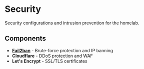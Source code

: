 # Security

Security configurations and intrusion prevention for the homelab.

## Components

- **[Fail2ban](fail2ban.md)** - Brute-force protection and IP banning
- **Cloudflare** - DDoS protection and WAF
- **Let's Encrypt** - SSL/TLS certificates
